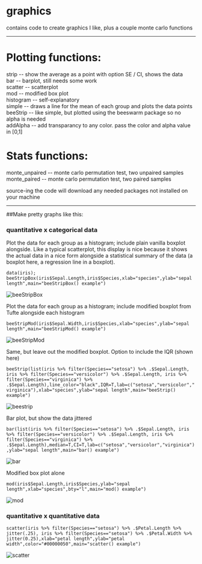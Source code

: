 # graphics
contains code to create graphics I like, plus a couple  monte carlo functions

------------

# Plotting functions:
strip -- show the average as a point with option SE / CI, shows the data  
bar -- barplot, still needs some work  
scatter -- scatterplot  
mod -- modified box plot  
histogram -- self-explanatory  
simple -- draws a line for the mean of each group and plots the data points   
beeStrip -- like simple, but plotted using the beeswarm package so no alpha is needed  
addAlpha -- add transparancy to any color. pass the color and alpha value in [0,1]   


# Stats functions:
monte_unpaired -- monte carlo permutation test, two unpaired samples  
monte_paired -- monte carlo permutation test, two paired samples

source-ing the code will download any needed packages not installed on your machine

----------

##Make pretty graphs like this:

### quantitative x categorical data

Plot the data for each group as a histogram; include plain vanilla boxplot alongside. Like a typical scatterplot, this display is nice because it shows the actual data in a nice form alongside a statistical summary of the data (a boxplot here, a regression line in a boxplot).

`data(iris); beeStripBox(iris$Sepal.Length,iris$Species,xlab="species",ylab="sepal length",main="beeStripBox() example")`

![beeStripBox](https://raw.githubusercontent.com/lukereding/graphics/master/examplePlots/beeStripBox.png)

Plot the data for each group as a histogram; include modified boxplot from Tufte alongside each histogram

`beeStripMod(iris$Sepal.Width,iris$Species,xlab="species",ylab="sepal length",main="beeStripMod() example")`

![beeStripMod](https://github.com/lukereding/graphics/raw/master/examplePlots/beeStripMod.png)

Same, but leave out the modified boxplot. Option to include the IQR (shown here)

`beeStrip(list(iris %>% filter(Species=="setosa") %>% .$Sepal.Length, iris %>% filter(Species=="versicolor") %>% .$Sepal.Length, iris %>% filter(Species=="virginica") %>% .$Sepal.Length),line_color="black",IQR=T,lab=c("setosa","versicolor","virginica"),xlab="species",ylab="sepal length",main="beeStrip() example")`   

![beestrip](https://github.com/lukereding/graphics/raw/master/examplePlots/beeStrip.png)

Bar plot, but show the data jittered

`bar(list(iris %>% filter(Species=="setosa") %>% .$Sepal.Length, iris %>% filter(Species=="versicolor") %>% .$Sepal.Length, iris %>% filter(Species=="virginica") %>% .$Sepal.Length),median=T,CI=T,lab=c("setosa","versicolor","virginica"),ylab="sepal length",main="bar() example")`   

![bar](https://github.com/lukereding/graphics/raw/master/examplePlots/bar.png)

Modified box plot alone

`mod(iris$Sepal.Length,iris$Species,ylab="sepal length",xlab="species",bty="l",main="mod() example")`

![mod](https://github.com/lukereding/graphics/raw/master/examplePlots/mod.png)

### quantitative x quantitative data

`scatter(iris %>% filter(Species=="setosa") %>% .$Petal.Length %>% jitter(.25), iris %>% filter(Species=="setosa") %>% .$Petal.Width %>% jitter(0.25),xlab="petal length",ylab="petal width",color="#00000050",main="scatter() example")`    

![scatter](https://github.com/lukereding/graphics/raw/master/examplePlots/scatter.png)

